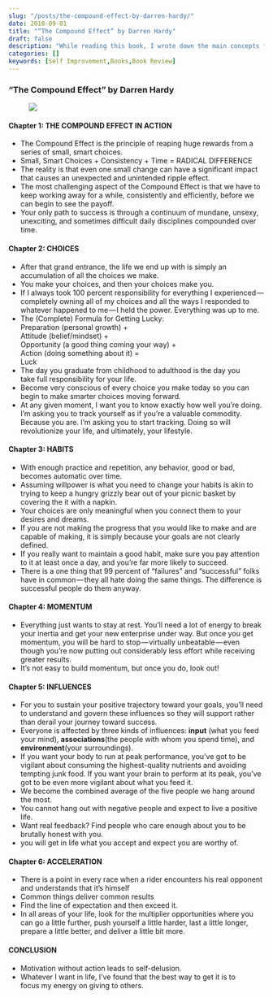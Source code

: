 ```yaml
---
slug: "/posts/the-compound-effect-by-darren-hardy/"
date: 2018-09-01
title: "“The Compound Effect” by Darren Hardy"
draft: false
description: "While reading this book, I wrote down the main concepts from it. They can be useful for you if just finished listening audiobook or want to refresh knowledge."
categories: []
keywords: [Self Improvement,Books,Book Review]
---
```


### “The Compound Effect” by Darren Hardy

<figure>

![](/images2/the-compound-effect-by-darren-hardy-0.jpg)

</figure>

#### Chapter 1: THE COMPOUND EFFECT IN ACTION

*   The Compound Effect is the principle of reaping huge rewards from a series of small, smart choices.
*   Small, Smart Choices + Consistency + Time = RADICAL DIFFERENCE
*   The reality is that even one small change can have a significant impact that causes an unexpected and unintended ripple effect.
*   The most challenging aspect of the Compound Effect is that we have to keep working away for a while, consistently and efficiently, before we can begin to see the payoff.
*   Your only path to success is through a continuum of mundane, unsexy, unexciting, and sometimes difficult daily disciplines compounded over time.

#### Chapter 2: CHOICES

*   After that grand entrance, the life we end up with is simply an accumulation of all the choices we make.
*   You make your choices, and then your choices make you.
*   If I always took 100 percent responsibility for everything I experienced — completely owning all of my choices and all the ways I responded to whatever happened to me — I held the power. Everything was up to me.
*   The (Complete) Formula for Getting Lucky:  
    Preparation (personal growth) +  
    Attitude (belief/mindset) +  
    Opportunity (a good thing coming your way) +  
    Action (doing something about it) =  
    Luck
*   The day you graduate from childhood to adulthood is the day you  
    take full responsibility for your life.
*   Become very conscious of every choice you make today so you can begin to make smarter choices moving forward.
*   At any given moment, I want you to know exactly how well you’re doing. I’m asking you to track yourself as if you’re a valuable commodity. Because you are. I’m asking you to start tracking. Doing so will revolutionize your life, and ultimately, your lifestyle.

#### Chapter 3: HABITS

*   With enough practice and repetition, any behavior, good or bad, becomes automatic over time.
*   Assuming willpower is what you need to change your habits is akin to trying to keep a hungry grizzly bear out of your picnic basket by covering the it with a napkin.
*   Your choices are only meaningful when you connect them to your desires and dreams.
*   If you are not making the progress that you would like to make and are capable of making, it is simply because your goals are not clearly defined.
*   If you really want to maintain a good habit, make sure you pay attention to it at least once a day, and you’re far more likely to succeed.
*   There is a one thing that 99 percent of “failures” and “successful” folks have in common — they all hate doing the same things. The difference is successful people do them anyway.

#### Chapter 4: MOMENTUM

*   Everything just wants to stay at rest. You’ll need a lot of energy to break your inertia and get your new enterprise under way. But once you get momentum, you will be hard to stop — virtually unbeatable — even though you’re now putting out considerably less effort while receiving greater results.
*   It’s not easy to build momentum, but once you do, look out!

#### Chapter 5: INFLUENCES

*   For you to sustain your positive trajectory toward your goals, you’ll need to understand and govern these influences so they will support rather than derail your journey toward success.
*   Everyone is affected by three kinds of influences: **input** (what you feed your mind), **associations**(the people with whom you spend time), and **environment**(your surroundings).
*   If you want your body to run at peak performance, you’ve got to be vigilant about consuming the highest-quality nutrients and avoiding tempting junk food. If you want your brain to perform at its peak, you’ve got to be even more vigilant about what you feed it.
*   We become the combined average of the five people we hang around the most.
*   You cannot hang out with negative people and expect to live a positive life.
*   Want real feedback? Find people who care enough about you to be brutally honest with you.
*   you will get in life what you accept and expect you are worthy of.

#### Chapter 6: ACCELERATION

*   There is a point in every race when a rider encounters his real opponent and understands that it’s himself
*   Common things deliver common results
*   Find the line of expectation and then exceed it.
*   In all areas of your life, look for the multiplier opportunities where you can go a little further, push yourself a little harder, last a little longer, prepare a little better, and deliver a little bit more.

#### CONCLUSION

*   Motivation without action leads to self-delusion.
*   Whatever I want in life, I’ve found that the best way to get it is to  
    focus my energy on giving to others.
